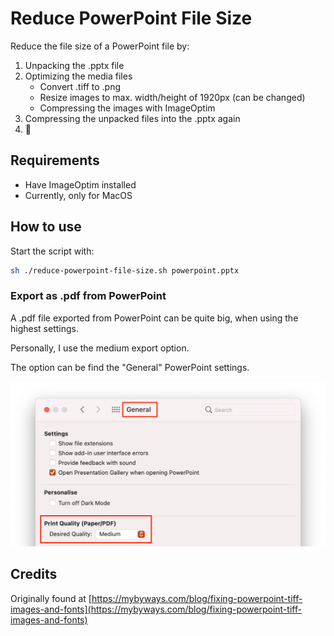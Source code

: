 # Reduce PowerPoint File Size

Reduce the file size of a PowerPoint file by:

1. Unpacking the .pptx file
1. Optimizing the media files
    * Convert .tiff to .png
    * Resize images to max. width/height of 1920px (can be changed)
    * Compressing the images with ImageOptim
1. Compressing the unpacked files into the .pptx again
1. 🎉

## Requirements

* Have ImageOptim installed
* Currently, only for MacOS

## How to use

Start the script with:

```bash
sh ./reduce-powerpoint-file-size.sh powerpoint.pptx
```

### Export as .pdf from PowerPoint

A .pdf file exported from PowerPoint can be quite big, when using the highest settings.

Personally, I use the medium export option.

The option can be find the "General" PowerPoint settings.

![PowerPoint - General Settings](docs/powerpoint-settings.png "PowerPoint - General Settings")

## Credits

Originally found at [https://mybyways.com/blog/fixing-powerpoint-tiff-images-and-fonts](https://mybyways.com/blog/fixing-powerpoint-tiff-images-and-fonts)

